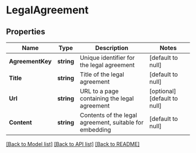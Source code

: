 # LegalAgreement

## Properties
Name | Type | Description | Notes
------------ | ------------- | ------------- | -------------
**AgreementKey** | **string** | Unique identifier for the legal agreement | [default to null]
**Title** | **string** | Title of the legal agreement | [default to null]
**Url** | **string** | URL to a page containing the legal agreement | [optional] [default to null]
**Content** | **string** | Contents of the legal agreement, suitable for embedding | [default to null]

[[Back to Model list]](../README.md#documentation-for-models) [[Back to API list]](../README.md#documentation-for-api-endpoints) [[Back to README]](../README.md)


